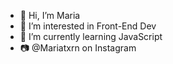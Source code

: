 - 👋 Hi, I’m Maria   
- 👀 I’m interested in Front-End Dev     
- 🌱 I’m currently learning JavaScript  
- 📷 @Mariatxrn on Instagram 

<!---
MariaLTN/MariaLTN is a ✨ special ✨ repository because its `README.md` (this file) appears on your GitHub profile.
You can click the Preview link to take a look at your changes.
--->
